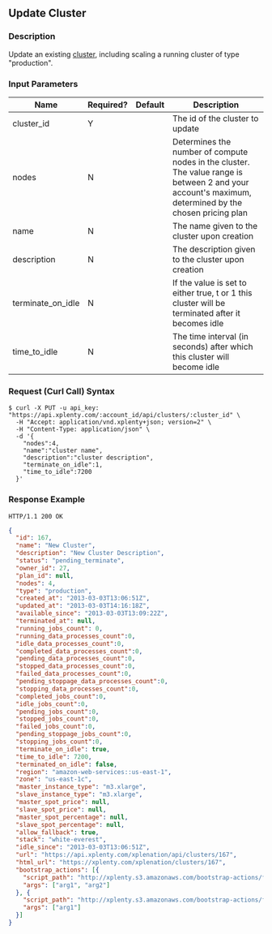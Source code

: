 ## Update Cluster

### Description
Update an existing [cluster](https://github.com/xplenty/xplenty-api-doc-v2/blob/master/resources/cluster.md), including scaling a running cluster of type "production".

### Input Parameters
|Name|Required?|    Default|Description|
|----|---------|    -------|-----------|
|cluster_id|Y| |The id of the cluster to update
|nodes|N| |Determines the number of compute nodes in the cluster. The value range is between 2 and your account's maximum, determined by the chosen pricing plan|
name|N| |The name given to the cluster upon creation
description|N| |The description given to the cluster upon creation
terminate_on_idle|N| |If the value is set to either true, t or 1 this cluster will be terminated after it becomes idle
time_to_idle|N| |The time interval (in seconds) after which this cluster will become idle

### Request (Curl Call) Syntax
```shell
$ curl -X PUT -u api_key: "https://api.xplenty.com/:account_id/api/clusters/:cluster_id" \
  -H "Accept: application/vnd.xplenty+json; version=2" \
  -H "Content-Type: application/json" \
  -d '{
    "nodes":4,
    "name":"cluster name",
    "description":"cluster description",
    "terminate_on_idle":1,
    "time_to_idle":7200
  }'
```

### Response Example
```HTTP
HTTP/1.1 200 OK
```

```json
{
  "id": 167,
  "name": "New Cluster",
  "description": "New Cluster Description",
  "status": "pending_terminate",
  "owner_id": 27,
  "plan_id": null,
  "nodes": 4,
  "type": "production",
  "created_at": "2013-03-03T13:06:51Z",
  "updated_at": "2013-03-03T14:16:18Z",
  "available_since": "2013-03-03T13:09:22Z",
  "terminated_at": null,        
  "running_jobs_count": 0,
  "running_data_processes_count":0,
  "idle_data_processes_count":0,
  "completed_data_processes_count":0,
  "pending_data_processes_count":0,
  "stopped_data_processes_count":0,
  "failed_data_processes_count":0,
  "pending_stoppage_data_processes_count":0,
  "stopping_data_processes_count":0,
  "completed_jobs_count":0,
  "idle_jobs_count":0,
  "pending_jobs_count":0,
  "stopped_jobs_count":0,
  "failed_jobs_count":0,
  "pending_stoppage_jobs_count":0,
  "stopping_jobs_count":0,
  "terminate_on_idle": true,
  "time_to_idle": 7200,
  "terminated_on_idle": false,
  "region": "amazon-web-services::us-east-1",
  "zone": "us-east-1c",
  "master_instance_type": "m3.xlarge",
  "slave_instance_type": "m3.xlarge",
  "master_spot_price": null,
  "slave_spot_price": null,
  "master_spot_percentage": null,
  "slave_spot_percentage": null,
  "allow_fallback": true,
  "stack": "white-everest",
  "idle_since": "2013-03-03T13:06:51Z",
  "url": "https://api.xplenty.com/xplenation/api/clusters/167",
  "html_url": "https://xplenty.com/xplenation/clusters/167",
  "bootstrap_actions": [{
    "script_path": "http://xplenty.s3.amazonaws.com/bootstrap-actions/file1.tar.gz",
    "args": ["arg1", "arg2"]
  }, {
    "script_path": "http://xplenty.s3.amazonaws.com/bootstrap-actions/file1.tar.gz",
    "args": ["arg1"]
  }]
}
```
